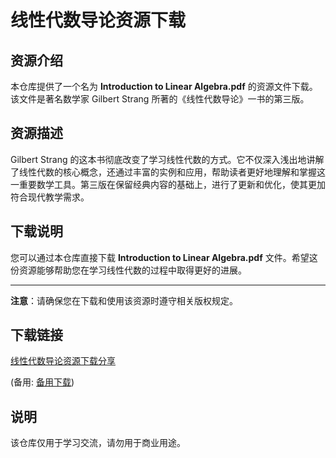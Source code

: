 # 线性代数导论资源下载

## 资源介绍

本仓库提供了一个名为 **Introduction to Linear Algebra.pdf** 的资源文件下载。该文件是著名数学家 Gilbert Strang 所著的《线性代数导论》一书的第三版。

## 资源描述

Gilbert Strang 的这本书彻底改变了学习线性代数的方式。它不仅深入浅出地讲解了线性代数的核心概念，还通过丰富的实例和应用，帮助读者更好地理解和掌握这一重要数学工具。第三版在保留经典内容的基础上，进行了更新和优化，使其更加符合现代教学需求。

## 下载说明

您可以通过本仓库直接下载 **Introduction to Linear Algebra.pdf** 文件。希望这份资源能够帮助您在学习线性代数的过程中取得更好的进展。

---

**注意**：请确保您在下载和使用该资源时遵守相关版权规定。

## 下载链接
[线性代数导论资源下载分享](https://pan.quark.cn/s/c469284a4817) 

(备用: [备用下载](https://pan.baidu.com/s/1crMN-z77cMGoIr0b7h3Vuw?pwd=1234))

## 说明

该仓库仅用于学习交流，请勿用于商业用途。
